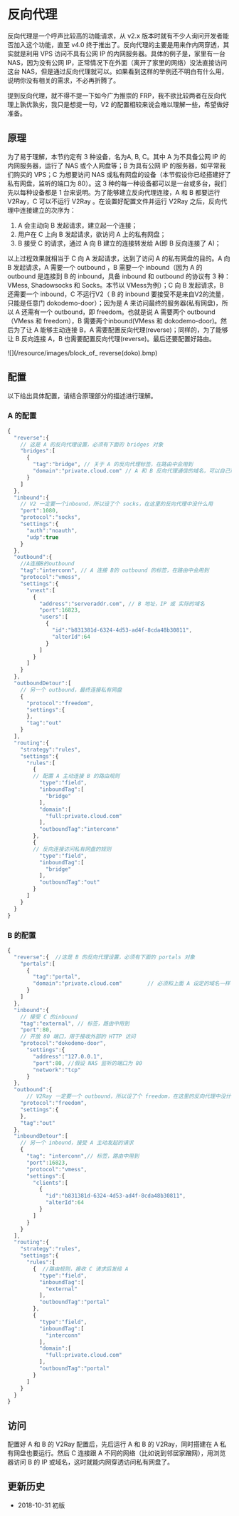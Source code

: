 # 反向代理

反向代理是一个呼声比较高的功能请求，从 v2.x 版本时就有不少人询问开发者能否加入这个功能，直至 v4.0 终于推出了。反向代理的主要是用来作内网穿透，其实就是利用 VPS 访问不具有公网 IP 的内网服务器。具体的例子是，家里有一台 NAS，因为没有公网 IP，正常情况下在外面（离开了家里的网络）没法直接访问这台 NAS，但是通过反向代理就可以。如果看到这样的举例还不明白有什么用，说明你没有相关的需求，不必再折腾了。

提到反向代理，就不得不提一下如今广为推崇的 FRP，我不欲比较两者在反向代理上孰优孰劣，我只是想提一句，V2 的配置相较来说会难以理解一些，希望做好准备。

## 原理

为了易于理解，本节约定有 3 种设备，名为A, B, C。其中 A 为不具备公网 IP 的内网服务器，运行了 NAS 或个人网盘等；B 为具有公网 IP 的服务器，如平常我们购买的 VPS；C 为想要访问 NAS 或私有网盘的设备（本节假设你已经搭建好了私有网盘，监听的端口为 80）。这 3 种的每一种设备都可以是一台或多台，我们先以每种设备都是 1 台来说明。为了能够建立反向代理连接，A 和 B 都要运行 V2Ray，C 可以不运行 V2Ray 。在设置好配置文件并运行 V2Ray 之后，反向代理中连接建立的次序为：


1. A 会主动向 B 发起请求，建立起一个连接；
1. 用户在 C 上向 B 发起请求，欲访问 A 上的私有网盘；
1. B 接受 C 的请求，通过 A 向 B 建立的连接转发给 A(即 B 反向连接了 A)；

以上过程效果就相当于 C 向 A 发起请求，达到了访问 A 的私有网盘的目的。A 向 B 发起请求，A 需要一个 outbound ，B 需要一个 inbound（因为 A 的 outbound 是连接到 B 的 inbound，具备 inbound 和 outbound 的协议有 3 种：VMess, Shadowsocks 和 Socks。本节以 VMess为例）；C 向 B 发起请求，B 还需要一个 inbound，C 不运行V2（ B 的 inbound 要接受不是来自V2的流量，只能是任意门 dokodemo-door）；因为是 A 来访问最终的服务器(私有网盘)，所以 A 还需有一个 outbound，即 freedom。也就是说 A 需要两个 outbound（VMess 和 freedom），B 需要两个inbound(VMess 和 dokodemo-door)。然后为了让 A 能够主动连接 B，A 需要配置反向代理(reverse)；同样的，为了能够让 B 反向连接 A，B 也需要配置反向代理(reverse)。最后还要配置好路由。

![](/resource/images/block_of_ reverse\(doko\).bmp)

## 配置

以下给出具体配置，请结合原理部分的描述进行理解。

### A 的配置

```javascript
{  
  "reverse":{ 
    // 这是 A 的反向代理设置，必须有下面的 bridges 对象
    "bridges":[  
      {  
        "tag":"bridge", // 关于 A 的反向代理标签，在路由中会用到
        "domain":"private.cloud.com" // A 和 B 反向代理通信的域名，可以自己取一个，可以不是自己购买的域名，但必须跟下面 B 中的 reverse 配置的域名一致
      }
    ]
  },
  "inbound":{  
    // V2 一定要一个inbound，所以设了个 socks，在这里的反向代理中没什么用
    "port":1080,
    "protocol":"socks",
    "settings":{  
      "auth":"noauth",
      "udp":true
    }
  },
  "outbound":{  
    //A连接B的outbound  
    "tag":"interconn", // A 连接 B的 outbound 的标签，在路由中会用到
    "protocol":"vmess",
    "settings":{  
      "vnext":[  
        {  
          "address":"serveraddr.com", // B 地址，IP 或 实际的域名
          "port":16823,
          "users":[  
            {  
              "id":"b831381d-6324-4d53-ad4f-8cda48b30811",
              "alterId":64
            }
          ]
        }
      ]
    }
  },
  "outboundDetour":[  
    // 另一个 outbound，最终连接私有网盘    
    {  
      "protocol":"freedom",
      "settings":{  
      },
      "tag":"out"
    }
  ],
  "routing":{  
    "strategy":"rules",
    "settings":{  
      "rules":[  
        {  
        // 配置 A 主动连接 B 的路由规则
          "type":"field",
          "inboundTag":[  
            "bridge"
          ],
          "domain":[  
            "full:private.cloud.com"
          ],
          "outboundTag":"interconn"
        },
        {  
        // 反向连接访问私有网盘的规则
          "type":"field",
          "inboundTag":[  
            "bridge"
          ],
          "outboundTag":"out"
        }
      ]
    }
  }
}
```

### B 的配置

```javascript
{  
  "reverse":{  //这是 B 的反向代理设置，必须有下面的 portals 对象
    "portals":[  
      {  
        "tag":"portal",
        "domain":"private.cloud.com"        // 必须和上面 A 设定的域名一样
      }
    ]
  },
  "inbound":{  
    // 接受 C 的inbound
    "tag":"external", // 标签，路由中用到
    "port":80,
    // 开放 80 端口，用于接收外部的 HTTP 访问 
    "protocol":"dokodemo-door",
      "settings":{  
        "address":"127.0.0.1",
        "port":80, //假设 NAS 监听的端口为 80
        "network":"tcp"
      }
  },
  "outbound":{  
      // V2Ray 一定要一个 outbound，所以设了个 freedom，在这里的反向代理中没什么用
    "protocol":"freedom",
    "settings":{  
    },
    "tag":"out"
  },
  "inboundDetour":[  
    // 另一个 inbound，接受 A 主动发起的请求  
    {  
      "tag": "interconn",// 标签，路由中用到
      "port":16823,
      "protocol":"vmess",
      "settings":{  
        "clients":[  
          {  
            "id":"b831381d-6324-4d53-ad4f-8cda48b30811",
            "alterId":64
          }
        ]
      }
    }
  ],
  "routing":{  
    "strategy":"rules",
    "settings":{  
      "rules":[  
        {  //路由规则，接收 C 请求后发给 A
          "type":"field",
          "inboundTag":[  
            "external"
          ],
          "outboundTag":"portal"
        },
        {  
          "type":"field",
          "inboundTag":[  
            "interconn"
          ],
          "domain":[  
            "full:private.cloud.com"
          ],
          "outboundTag":"portal"
        }
      ]
    }
  }
}
```

## 访问

配置好 A 和 B 的 V2Ray 配置后，先后运行 A 和 B 的 V2Ray，同时搭建在 A 私有网盘也要运行。然后 C 连接跟 A 不同的网络（比如说到邻居家蹭网），用浏览器访问 B 的 IP 或域名，这时就能内网穿透访问私有网盘了。


## 更新历史

- 2018-10-31 初版


